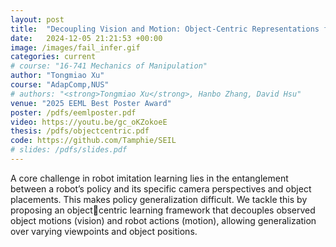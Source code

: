 ```yaml
---
layout: post
title:  "Decoupling Vision and Motion: Object-Centric Representations for Enhanced Manipulation"
date:   2024-12-05 21:21:53 +00:00
image: /images/fail_infer.gif
categories: current
# course: "16-741 Mechanics of Manipulation"
author: "Tongmiao Xu"
course: "AdapComp,NUS"
# authors: "<strong>Tongmiao Xu</strong>, Hanbo Zhang, David Hsu"
venue: "2025 EEML Best Poster Award"
poster: /pdfs/eemlposter.pdf
video: https://youtu.be/gc_oKZokoeE
thesis: /pdfs/objectcentric.pdf
code: https://github.com/Tamphie/SEIL
# slides: /pdfs/slides.pdf
---
```

A core challenge in robot imitation learning lies in the entanglement between a robot’s policy and its specific camera perspectives and object placements. This makes policy generalization difficult. We tackle this by proposing an objectcentric learning framework that decouples observed object motions (vision) and robot actions (motion), allowing generalization over varying viewpoints and object positions.

